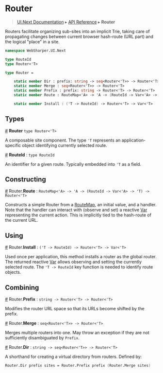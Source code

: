 # Router
> [UI.Next Documentation](UINext.md) ▸ [API Reference](UINext-API.md) ▸ **Router**

Routers facilitate organizing sub-sites into an implicit Trie, taking care of
propagating changes between current browser hash-route (URL part) and the logical
"place" in a site.

```fsharp
namespace WebSharper.UI.Next

type RouteId
type Router<'T>

type Router =

    static member Dir : prefix: string -> seq<Router<'T>> -> Router<'T>
    static member Merge : seq<Router<'T>> -> Router<'T>
    static member Prefix : prefix: string -> Router<'T> -> Router<'T>
    static member Route : RouteMap<'A> -> 'A -> (RouteId -> Var<'A> -> 'T) -> Router<'T>

    static member Install : ('T -> RouteId) -> Router<'T> -> Var<'T>
```

## Types

<a name="Router"></a>

[#](#Router) **Router** `type Router<'T>`

A composable site component.  The type `'T` represents an
application-specific object identifying currently selected route.

<a name="RouteId"></a>

[#](#RouteId) **RouteId** : `type RouteId`

An identifier for a given route.  Typically embedded into `'T` as a field.

## Constructing

<a name="Route"></a>

[#](#Route) Router.**Route** : `RouteMap<'A> -> 'A -> (RouteId -> Var<'A> -> 'T) -> Router<'T>`

Constructs a simple Router from a [RouteMap](UINext-RouteMap.md), an initial value, and a handler.
Note that the handler can interact with (observe and set) a reactive [Var](UINext-Var.md) representing
the current action.  This is implicitly tied to the hash-route of the current URL.

## Using

<a name="Install"></a>

[#](#Install) Router.**Install** : `('T -> RouteId) -> Router<'T> -> Var<'T>`

Used once per application, this method installs a router as the global router.
The returned reactive [Var](UINext-Var.md) allows observing and setting the currently selected route.
The `'T -> RouteId` key function is needed to identify route objects.

## Combining

<a name="Prefix"></a>

[#](#Prefix) Router.**Prefix** : `string -> Router<'T> -> Router<'T>`

Modifies the router URL space so that its URLs become shifted by the prefix.

<a name="Merge"></a>

[#](#Merge) Router.**Merge** : `seq<Router<'T>> -> Router<'T>`

Merges multiple routers into one.  May throw an exception if they are not sufficiently
disambiguated by `Prefix`.

<a name="Dir"></a>

[#](#Dir) Router.**Dir** : `string -> seq<Router<'T>> -> Router<'T>`

A shorthand for creating a virtual directory from routers. Defined by:

```fsharp
Router.Dir prefix sites = Router.Prefix prefix (Router.Merge sites)
```




